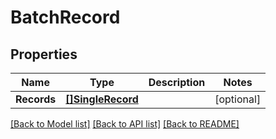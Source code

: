 # BatchRecord

## Properties

Name | Type | Description | Notes
------------ | ------------- | ------------- | -------------
**Records** | [**[]SingleRecord**](SingleRecord.md) |  | [optional] 

[[Back to Model list]](../README.md#documentation-for-models) [[Back to API list]](../README.md#documentation-for-api-endpoints) [[Back to README]](../README.md)


